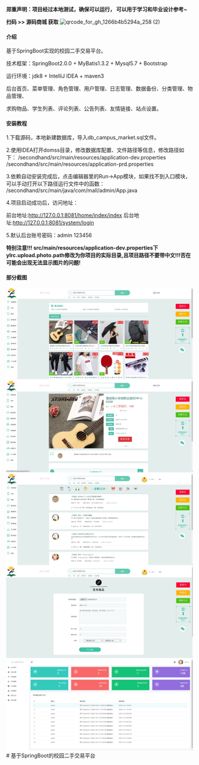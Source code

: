  **郑重声明：项目经过本地测试，确保可以运行， 可以用于学习和毕业设计参考~** 

**扫码 >> 源码商城 获取** ![qrcode_for_gh_1266b4b5294a_258 (2)](https://github.com/user-attachments/assets/45838afd-19a8-4cdc-bdd5-74b9c76fb241)


#### 介绍
基于SpringBoot实现的校园二手交易平台。

技术框架：SpringBoot2.0.0 + MyBatis1.3.2 + Mysql5.7 + Bootstrap

运行环境：jdk8 + IntelliJ IDEA + maven3

后台首页、菜单管理、角色管理、用户管理、日志管理、数据备份、分类管理、物品管理、

求购物品、学生列表、评论列表、公告列表、友情链接、站点设置。

#### 安装教程

1.下载源码，本地新建数据库，导入db_campus_market.sql文件。

2.使用IDEA打开domss目录，修改数据库配置、文件路径等信息，修改路径如下：
/secondhand/src/main/resources/application-dev.properties
/secondhand/src/main/resources/application-prd.properties

3.依赖自动安装完成后，点击编辑器里的Run->App模块，如果找不到入口模块，可以手动打开以下路径运行文件中的函数：
/secondhand/src/main/java/com/mall/admin/App.java

4.项目启动成功后，访问地址：

 前台地址:http://127.0.0.1:8081/home/index/index
 后台地址:http://127.0.0.1:8081/system/login

5.默认后台账号密码：admin 123456

 **特别注意!!!  src/main/resources/application-dev.properties下ylrc.upload.photo.path修改为你项目的实际目录,且项目路径不要带中文!!!否在可能会出现无法显示图片的问题!** 

#### 部分截图
![输入图片说明](1.png)![输入图片说明](2.png)![输入图片说明](3.png)![输入图片说明](4.png)
![输入图片说明](5.png)# 基于SpringBoot的校园二手交易平台
